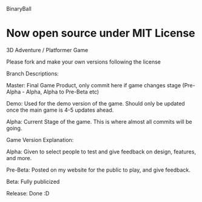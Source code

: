 BinaryBall

Now open source under MIT License
==========

3D Adventure / Platformer Game

Please fork and make your own versions following the license

Branch Descriptions:

Master: Final Game Product, only commit here if game changes stage (Pre-Alpha - Alpha, Alpha to Pre-Beta etc)

Demo: Used for the demo version of the game. Should only be updated once the main game is 4-5 updates ahead.

Alpha: Current Stage of the game. This is where almost all commits will be going.

Game Version Explanation:

Alpha: Given to select people to test and give feedback on design, features, and more.

Pre-Beta: Posted on my website for the public to play, and give feedback.

Beta: Fully publicized

Release: Done :D
